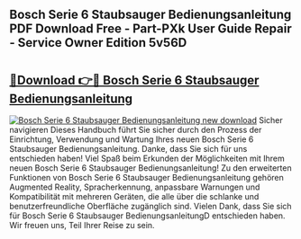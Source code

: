 ## Bosch Serie 6 Staubsauger Bedienungsanleitung PDF Download Free - Part-PXk User Guide Repair - Service Owner Edition 5v56D

# <h2><a href="http://df0841l.blite.top/?on=Bosch+Serie+6+Staubsauger+Bedienungsanleitung">🔗Download 👉🔴 Bosch Serie 6 Staubsauger Bedienungsanleitung</a></h2>

[![Bosch Serie 6 Staubsauger Bedienungsanleitung new download](https://i.imgur.com/lujVjoI.png)](http://df0841l.blite.top/?on=Bosch+Serie+6+Staubsauger+Bedienungsanleitung)
Sicher navigieren Dieses Handbuch führt Sie sicher durch den Prozess der Einrichtung, Verwendung und Wartung Ihres neuen Bosch Serie 6 Staubsauger Bedienungsanleitung. Danke, dass Sie sich für uns entschieden haben! Viel Spaß beim Erkunden der Möglichkeiten mit Ihrem neuen Bosch Serie 6 Staubsauger Bedienungsanleitung! Zu den erweiterten Funktionen von Bosch Serie 6 Staubsauger Bedienungsanleitung gehören Augmented Reality, Spracherkennung, anpassbare Warnungen und Kompatibilität mit mehreren Geräten, die alle über die schlanke und benutzerfreundliche Oberfläche zugänglich sind. Vielen Dank, dass Sie sich für Bosch Serie 6 Staubsauger BedienungsanleitungD entschieden haben. Wir freuen uns, Teil Ihrer Reise zu sein.
